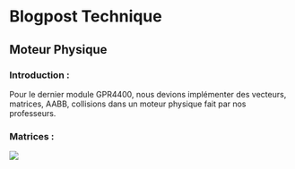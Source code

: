 # Blogpost Technique
## Moteur Physique

### Introduction :

Pour le dernier module GPR4400, nous devions implémenter des vecteurs, matrices, AABB, collisions dans un moteur physique fait par nos professeurs.

### Matrices :

![](https://eleonoradps.github.io/BlogpostMP/BlogpostTechMoteur.PNG)




